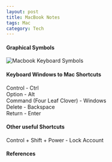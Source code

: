 ```yaml
---
layout: post
title: MacBook Notes
tags: Mac
category: Tech
---
```


#### Graphical Symbols

<img class="img-responsive" alt="Macbook Keyboard Symbols" src="{{ site.url }}/assets/images/mac-keyboard-symbols.jpg">

#### Keyboard Windows to Mac Shortcuts ####

Control - Ctrl  
Option - Alt  
Command (Four Leaf Clover) - Windows  
Delete - Backspace  
Return - Enter  

#### Other useful Shortcuts ####

Control + Shift + Power - Lock Account

#### References ####

